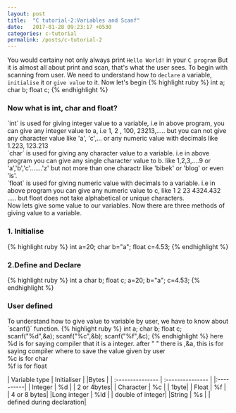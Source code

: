 ```yaml
---
layout: post
title:  "C tutorial-2:Variables and Scanf"
date:   2017-01-28 09:23:17 +0530
categories: c-tutorial
permalink: /posts/c-tutorial-2
---
```

You would certainy not only always print `Hello World!` in your `C program` But it is almost all about print and scan, that's what the user sees. To begin with scanning from user. We need to understand how to `declare` a variable, `initialise` it or `give value` to it. Now let's begin
{% highlight ruby %}
int a;
char b;
float c;
{% endhighlight %}
<h3>Now what is int, char and float?</h3>
`int` is used for giving integer value to a variable, i.e in above program, you can give any integer value to a, i.e 1, 2 , 100, 23213,..... but you can not give any character value like 'a', 'c',... or any numeric value with decimals like 1.223, 123.213<br/>
`char` is used for giving any character value to a variable. i.e in above program you can give any single character value to b. like 1,2,3,....9 or 'a','b','c'.......'z' but not more than one charactr like 'bibek' or 'blog' or even 'is'.<br/>
`float` is used for giving numeric value with decimals to a variable. i.e in above program you can give any numeric value to c, like 1 2 23 4324.432 ..... but float does not take alphabetical or unique characters.<br>
Now lets give some value to our variables. Now there are three methods of giving value to a variable.
<h3>1. Initialise </h3>
{% highlight ruby %}
int a=20;
char b="a";
float c=4.53;
{% endhighlight %}
<h3>2.Define and Declare </h3>
{% highlight ruby %}
int a
char b;
float c;
a=20;
b="a";
c=4.53;
{% endhighlight %}
<h3> User defined</h3>
To understand how to give value to variable by user, we have to know about `scanf()` function.
{% highlight ruby %}
int a;
char b;
float c;
scanf("%d",&a);
scanf("%c",&b);
scanf("%f",&c);
{% endhighlight %}
here %d is for saying compiler that it is a integer.
after " " there is ,&a, this is for saying compiler where to save the value given by user<br>
%c is for char<br>
%f is for float <br>

| Variable type     | Initialiser     | |Bytes |
| :--------------- | :--------------- | |:----------|
| Integer       | %d       | |    2 or 4bytes|
| Character     | %c       | |      1byte|
| Float         | %f       | |   4 or 8 bytes|
|Long integer   | %ld      | |  double of integer|
|String         | %s       | | defined during declaration|
